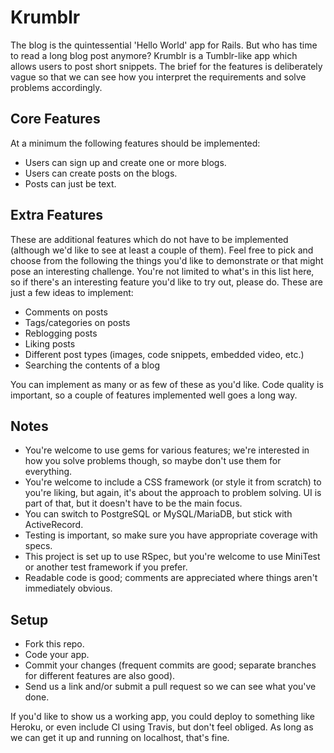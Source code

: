 # Krumblr

The blog is the quintessential 'Hello World' app for Rails. But who has time to
read a long blog post anymore? Krumblr is a Tumblr-like app which allows users
to post short snippets. The brief for the features is deliberately vague so
that we can see how you interpret the requirements and solve problems
accordingly.

## Core Features

At a minimum the following features should be implemented:

* Users can sign up and create one or more blogs.
* Users can create posts on the blogs.
* Posts can just be text.

## Extra Features

These are additional features which do not have to be implemented (although
we'd like to see at least a couple of them). Feel free to pick and choose from
the following the things you'd like to demonstrate or that might pose an
interesting challenge. You're not limited to what's in this list here, so if
there's an interesting feature you'd like to try out, please do. These are just
a few ideas to implement:

* Comments on posts
* Tags/categories on posts
* Reblogging posts
* Liking posts
* Different post types (images, code snippets, embedded video, etc.)
* Searching the contents of a blog

You can implement as many or as few of these as you'd like. Code quality is
important, so a couple of features implemented well goes a long way.

## Notes

* You're welcome to use gems for various features; we're interested in how you
  solve problems though, so maybe don't use them for everything.
* You're welcome to include a CSS framework (or style it from scratch) to
  you're liking, but again, it's about the approach to problem solving. UI
  is part of that, but it doesn't have to be the main focus.
* You can switch to PostgreSQL or MySQL/MariaDB, but stick with ActiveRecord.
* Testing is important, so make sure you have appropriate coverage with specs.
* This project is set up to use RSpec, but you're welcome to use MiniTest or
  another test framework if you prefer.
* Readable code is good; comments are appreciated where things aren't
  immediately obvious.

## Setup

* Fork this repo.
* Code your app.
* Commit your changes (frequent commits are good; separate branches for
  different features are also good).
* Send us a link and/or submit a pull request so we can see what you've done.

If you'd like to show us a working app, you could deploy to something like
Heroku, or even include CI using Travis, but don't feel obliged. As long as we
can get it up and running on localhost, that's fine.
